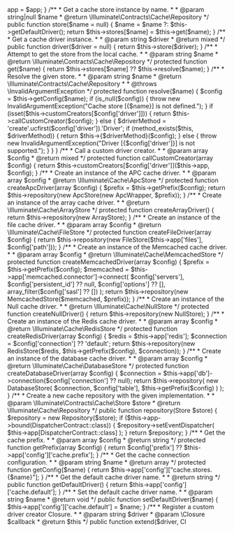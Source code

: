 <?php

namespace Illuminate\Cache;

use Closure;
use InvalidArgumentException;
use Illuminate\Contracts\Cache\Store;
use Illuminate\Contracts\Cache\Factory as FactoryContract;
use Illuminate\Contracts\Events\Dispatcher as DispatcherContract;

/**
 * @mixin \Illuminate\Contracts\Cache\Repository
 */
class CacheManager implements FactoryContract
{
    /**
     * The application instance.
     *
     * @var \Illuminate\Foundation\Application
     */
    protected $app;

    /**
     * The array of resolved cache stores.
     *
     * @var array
     */
    protected $stores = [];

    /**
     * The registered custom driver creators.
     *
     * @var array
     */
    protected $customCreators = [];

    /**
     * Create a new Cache manager instance.
     *
     * @param  \Illuminate\Foundation\Application  $app
     * @return void
     */
    public function __construct($app)
    {
        $this->app = $app;
    }

    /**
     * Get a cache store instance by name.
     *
     * @param  string|null  $name
     * @return \Illuminate\Contracts\Cache\Repository
     */
    public function store($name = null)
    {
        $name = $name ?: $this->getDefaultDriver();

        return $this->stores[$name] = $this->get($name);
    }

    /**
     * Get a cache driver instance.
     *
     * @param  string  $driver
     * @return mixed
     */
    public function driver($driver = null)
    {
        return $this->store($driver);
    }

    /**
     * Attempt to get the store from the local cache.
     *
     * @param  string  $name
     * @return \Illuminate\Contracts\Cache\Repository
     */
    protected function get($name)
    {
        return $this->stores[$name] ?? $this->resolve($name);
    }

    /**
     * Resolve the given store.
     *
     * @param  string  $name
     * @return \Illuminate\Contracts\Cache\Repository
     *
     * @throws \InvalidArgumentException
     */
    protected function resolve($name)
    {
        $config = $this->getConfig($name);

        if (is_null($config)) {
            throw new InvalidArgumentException("Cache store [{$name}] is not defined.");
        }

        if (isset($this->customCreators[$config['driver']])) {
            return $this->callCustomCreator($config);
        } else {
            $driverMethod = 'create'.ucfirst($config['driver']).'Driver';

            if (method_exists($this, $driverMethod)) {
                return $this->{$driverMethod}($config);
            } else {
                throw new InvalidArgumentException("Driver [{$config['driver']}] is not supported.");
            }
        }
    }

    /**
     * Call a custom driver creator.
     *
     * @param  array  $config
     * @return mixed
     */
    protected function callCustomCreator(array $config)
    {
        return $this->customCreators[$config['driver']]($this->app, $config);
    }

    /**
     * Create an instance of the APC cache driver.
     *
     * @param  array  $config
     * @return \Illuminate\Cache\ApcStore
     */
    protected function createApcDriver(array $config)
    {
        $prefix = $this->getPrefix($config);

        return $this->repository(new ApcStore(new ApcWrapper, $prefix));
    }

    /**
     * Create an instance of the array cache driver.
     *
     * @return \Illuminate\Cache\ArrayStore
     */
    protected function createArrayDriver()
    {
        return $this->repository(new ArrayStore);
    }

    /**
     * Create an instance of the file cache driver.
     *
     * @param  array  $config
     * @return \Illuminate\Cache\FileStore
     */
    protected function createFileDriver(array $config)
    {
        return $this->repository(new FileStore($this->app['files'], $config['path']));
    }

    /**
     * Create an instance of the Memcached cache driver.
     *
     * @param  array  $config
     * @return \Illuminate\Cache\MemcachedStore
     */
    protected function createMemcachedDriver(array $config)
    {
        $prefix = $this->getPrefix($config);

        $memcached = $this->app['memcached.connector']->connect(
            $config['servers'],
            $config['persistent_id'] ?? null,
            $config['options'] ?? [],
            array_filter($config['sasl'] ?? [])
        );

        return $this->repository(new MemcachedStore($memcached, $prefix));
    }

    /**
     * Create an instance of the Null cache driver.
     *
     * @return \Illuminate\Cache\NullStore
     */
    protected function createNullDriver()
    {
        return $this->repository(new NullStore);
    }

    /**
     * Create an instance of the Redis cache driver.
     *
     * @param  array  $config
     * @return \Illuminate\Cache\RedisStore
     */
    protected function createRedisDriver(array $config)
    {
        $redis = $this->app['redis'];

        $connection = $config['connection'] ?? 'default';

        return $this->repository(new RedisStore($redis, $this->getPrefix($config), $connection));
    }

    /**
     * Create an instance of the database cache driver.
     *
     * @param  array  $config
     * @return \Illuminate\Cache\DatabaseStore
     */
    protected function createDatabaseDriver(array $config)
    {
        $connection = $this->app['db']->connection($config['connection'] ?? null);

        return $this->repository(
            new DatabaseStore(
                $connection, $config['table'], $this->getPrefix($config)
            )
        );
    }

    /**
     * Create a new cache repository with the given implementation.
     *
     * @param  \Illuminate\Contracts\Cache\Store  $store
     * @return \Illuminate\Cache\Repository
     */
    public function repository(Store $store)
    {
        $repository = new Repository($store);

        if ($this->app->bound(DispatcherContract::class)) {
            $repository->setEventDispatcher(
                $this->app[DispatcherContract::class]
            );
        }

        return $repository;
    }

    /**
     * Get the cache prefix.
     *
     * @param  array  $config
     * @return string
     */
    protected function getPrefix(array $config)
    {
        return $config['prefix'] ?? $this->app['config']['cache.prefix'];
    }

    /**
     * Get the cache connection configuration.
     *
     * @param  string  $name
     * @return array
     */
    protected function getConfig($name)
    {
        return $this->app['config']["cache.stores.{$name}"];
    }

    /**
     * Get the default cache driver name.
     *
     * @return string
     */
    public function getDefaultDriver()
    {
        return $this->app['config']['cache.default'];
    }

    /**
     * Set the default cache driver name.
     *
     * @param  string  $name
     * @return void
     */
    public function setDefaultDriver($name)
    {
        $this->app['config']['cache.default'] = $name;
    }

    /**
     * Register a custom driver creator Closure.
     *
     * @param  string    $driver
     * @param  \Closure  $callback
     * @return $this
     */
    public function extend($driver, Cl